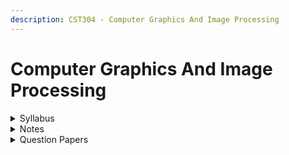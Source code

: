 ```yaml
---
description: CST304 - Computer Graphics And Image Processing
---
```


# Computer Graphics And Image Processing

<details>

<summary>Syllabus</summary>

[CST 304](https://drive.google.com/file/d/1CGFUrB1vXHnznkOy2ksgj9Ic7NHG5FnG/view)

</details>

<details>

<summary>Notes</summary>

[Notes](https://drive.google.com/drive/folders/1ZnHLBuLK8XYUhrKU3gTwUVvGFFCTMmyk)

</details>

<details>

<summary>Question Papers</summary>

[Previous year QP](https://drive.google.com/drive/folders/1nWha9ftxEWTSFjZ_igXljxldOBcNt27B)

</details>
